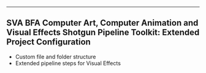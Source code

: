 -------------------------------------------------------------------------
SVA BFA Computer Art, Computer Animation and Visual Effects
Shotgun Pipeline Toolkit: Extended Project Configuration
-------------------------------------------------------------------------

- Custom file and folder structure
- Extended pipeline steps for Visual Effects
